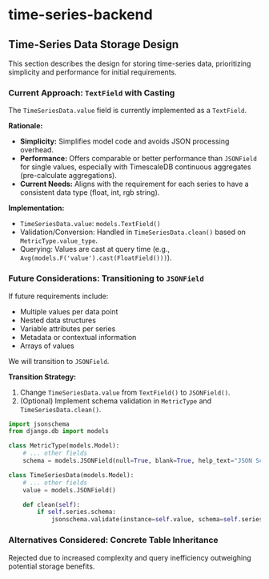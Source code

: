 # time-series-backend


## Time-Series Data Storage Design

This section describes the design for storing time-series data, prioritizing simplicity and performance for initial requirements.

### Current Approach: `TextField` with Casting

The `TimeSeriesData.value` field is currently implemented as a `TextField`.

**Rationale:**

*   **Simplicity:** Simplifies model code and avoids JSON processing overhead.
*   **Performance:** Offers comparable or better performance than `JSONField` for single values, especially with TimescaleDB continuous aggregates (pre-calculate aggregations).
*   **Current Needs:** Aligns with the requirement for each series to have a consistent data type (float, int, rgb string).

**Implementation:**

*   `TimeSeriesData.value`: `models.TextField()`
*   Validation/Conversion: Handled in `TimeSeriesData.clean()` based on `MetricType.value_type`.
*   Querying: Values are cast at query time (e.g., `Avg(models.F('value').cast(FloatField()))`).

### Future Considerations: Transitioning to `JSONField`

If future requirements include:

*   Multiple values per data point
*   Nested data structures
*   Variable attributes per series
*   Metadata or contextual information
*   Arrays of values

We will transition to `JSONField`.

**Transition Strategy:**

1.  Change `TimeSeriesData.value` from `TextField()` to `JSONField()`.
2.  (Optional) Implement schema validation in `MetricType` and `TimeSeriesData.clean()`.

```python
import jsonschema
from django.db import models

class MetricType(models.Model):
    # ... other fields
    schema = models.JSONField(null=True, blank=True, help_text="JSON Schema for value validation (optional)")

class TimeSeriesData(models.Model):
    # ... other fields
    value = models.JSONField()

    def clean(self):
        if self.series.schema:
            jsonschema.validate(instance=self.value, schema=self.series.schema)
```

### Alternatives Considered: Concrete Table Inheritance

Rejected due to increased complexity and query inefficiency outweighing potential storage benefits.
